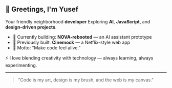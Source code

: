 

<!--
**yusef-codes10/yusef-codes10** is a ✨ _special_ ✨ repository because its `README.md` (this file) appears on your GitHub profile.

Here are some ideas to get you started:

- 🔭 I’m currently working on ...
- 🌱 I’m currently learning ...
- 👯 I’m looking to collaborate on ...
- 🤔 I’m looking for help with ...
- 💬 Ask me about ...
- 📫 How to reach me: ...
- 😄 Pronouns: ...
- ⚡ Fun fact: ...
-->
## 👋 Greetings, I'm Yusef

Your friendly neighborhood **developer**
Exploring **AI**, **JavaScript**, and **design-driven projects**.

- 🌱 Currently building: **NOVA-rebooted** — an AI assistant prototype  
- 🎥 Previously built: **Cinemock** — a Netflix-style web app  
- 🧩 Motto: “Make code feel alive.”  

⚡ I love blending creativity with technology — always learning, always experimenting.

---
> "Code is my art, design is my brush, and the web is my canvas."
